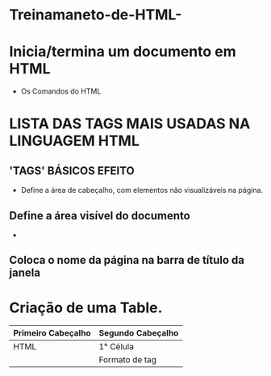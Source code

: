 # Treinamaneto-de-HTML-



# <html></html> Inicia/termina um documento em HTML

- Os Comandos do HTML

# LISTA DAS TAGS MAIS USADAS NA LINGUAGEM HTML

## 'TAGS' BÁSICOS EFEITO

- <head></head> Define a área de cabeçalho, com elementos não visualizáveis na página.

## <body></body> Define a área visível do documento

- <title></title>

## Coloca o nome da página na barra de título da janela

# Criação de uma Table.

| Primeiro Cabeçalho | Segundo Cabeçalho |
| ------------------| -------------------|
| HTML              |  1° Célula         |
|  <html></html>    |  Formato de tag    |
